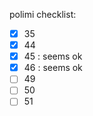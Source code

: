 polimi checklist:

  - [x] 35
  - [x] 44
  - [x] 45      : seems ok   
  - [x] 46      : seems ok
  - [ ] 49
  - [ ] 50
  - [ ] 51
